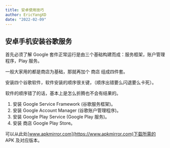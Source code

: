 ```yaml
---
title: 安卓使用技巧
author: EricYangXD
date: "2022-02-09"
---
```


## 安卓手机安装谷歌服务

首先必须了解 Google 套件正常运行是由三个基础构建而成：服务框架，账户管理程序，Play 服务。

一般大家用的都是商店为基础，那就再加个 商店 组成四件套。

安装四个谷歌软件，软件安装的顺序很关键，（顺序出错要么闪退要么卡死）。

软件的顺序错了的话，基本上是怎么折腾也不会有结果的。

1. 安装 Google Service Framework (谷歌服务框架)。
2. 安装 Google Account Manager (谷歌账户管理程序)。
3. 安装 Google Play Service (Google Play 服务)。
4. 安装 商店 Google Play Store。

可以从此处[www.apkmirror.com](https://www.apkmirror.com)下载所需的 APK 及对应版本。
